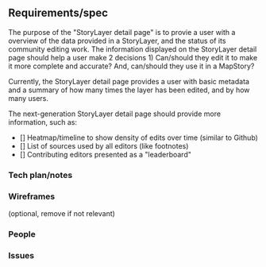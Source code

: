 ## Requirements/spec

The purpose of the "StoryLayer detail page" is to provie a user with a overview of the data provided in a StoryLayer, and the status of its community editing work. The information displayed on the StoryLayer detail page should help a user make 2 decisions 1) Can/should they edit it to make it more complete and accurate? And, can/should they use it in a MapStory?

Currently, the StoryLayer detail page provides a user with basic metadata and a summary of how many times the layer has been edited, and by how many users. 

The next-generation StoryLayer detail page should provide more information, such as:

- [] Heatmap/timeline to show density of edits over time (similar to Github)
- [] List of sources used by all editors (like footnotes)
- [] Contributing editors presented as a "leaderboard"

### Tech plan/notes


### Wireframes
(optional, remove if not relevant)

### People

### Issues
